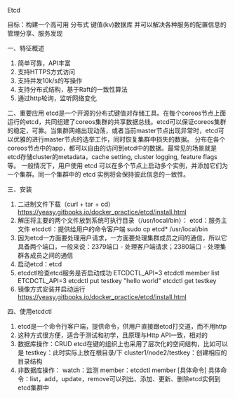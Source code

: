 Etcd

目标：构建一个高可用 分布式 键值(kv)数据库
并可以解决各种服务的配置信息的管理分享、服务发现

一、特征概述
1. 简单可靠，API丰富
2. 支持HTTPS方式访问
3. 支持并发10k/s的写操作
4. 支持分布式结构，基于Raft的一致性算法
5. 通过http轮询，监听网络变化

二、重要应用
etcd是一个开源的分布式键值对存储工具。在每个coreos节点上面运行的etcd，共同组建了coreos集群的共享数据总线。etcd可以保证coreos集群的稳定，可靠。当集群网络出现动荡，或者当前master节点出现异常时，etcd可以优雅的进行master节点的选举工作，同时恢复集群中损失的数据。
分布在各个coreos节点中的app，都可以自由的访问到etcd中的数据。最常见的场景就是etcd存储cluster的metadata，cache setting, cluster logging, feature flags等。
一般情况下，用户使用 etcd 可以在多个节点上启动多个实例，并添加它们为一个集群。同一个集群中的 etcd 实例将会保持彼此信息的一致性。

三、安装
1. 二进制文件下载（curl + tar + cd）
    https://yeasy.gitbooks.io/docker_practice/etcd/install.html
2. 解压将主要的两个文件放到系统可执行目录（/usr/local/bin）：
    etcd：服务主文件
    etcdctl：提供给用户的命令客户端
    sudo cp etcd* /usr/local/bin
3. 因为etcd一方面要处理用户请求，一方面要处理集群成员之间的通信，所以它具备两个端口，一般来说：2379端口 - 处理客户端请求；2380端口 - 处理集群各成员之间的通信
4. 启动etcd：etcd
5. etcdctl检查etcd服务是否启动成功
    ETCDCTL_API=3 etcdctl member list
    ETCDCTL_API=3 etcdctl put testkey "hello world"
    etcdctl get testkey
6. 镜像方式安装并启动运行
    https://yeasy.gitbooks.io/docker_practice/etcd/install.html

四、使用etcdctl
1. etcd是一个命令行客户端，提供命令，供用户直接跟etcd打交道，而不用http
2. 这种方式很方便，适合于测试和初学，且原理与Http API一致，相对的
3. 数据库操作：CRUD
    etcd在键的组织上也采用了层次化的空间结构，比如可以是
    	testkey：此时实际上放在根目录/下
 cluster1/node2/testkey：创建相应的目录结构
4. 非数据库操作：
    watch：监测
    member：etcdctl member [具体命令]
      具体命令：list，add，update，remove可以列出、添加、更新、删除etcd实例到etcd集群中





































